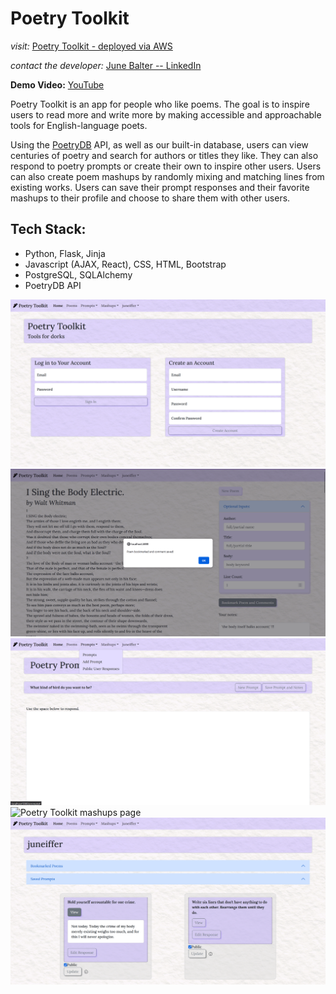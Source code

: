 # Poetry Toolkit

*visit:* [Poetry Toolkit - deployed via AWS](http://3.88.39.80)

*contact the developer:* [June Balter -- LinkedIn](https://www.linkedin.com/in/june-balter/)

**Demo Video:** [YouTube](https://youtu.be/WwlgrRZlsmM)

Poetry Toolkit is an app for people who like poems. The goal is to inspire users to read more and write more by making accessible and approachable tools for English-language poets.

Using the [PoetryDB](https://poetrydb.org/index.html) API, as well as our built-in database, users can view centuries of poetry and search for authors or titles they like. They can also respond to poetry prompts or create their own to inspire other users. Users can also create poem mashups by randomly mixing and matching lines from existing works. Users can save their prompt responses and their favorite mashups to their profile and choose to share them with other users.

## Tech Stack:
- Python, Flask, Jinja 
- Javascript (AJAX, React), CSS, HTML, Bootstrap
- PostgreSQL, SQLAlchemy
- PoetryDB API

![Poetry Toolkit front page](/README/Front%20Page.png)
![Poetry Toolkit poems page](/README/Poems%20bookmark%20alert.png)
![Poetry Toolkit prompts page](/README/Prompts.png)
![Poetry Toolkit mashups page](/README/Mashups.png)
![Poetry Toolkit user profile page](/README/User%20Profile.png)
